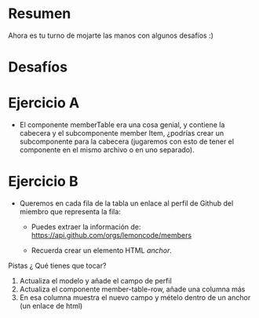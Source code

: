 # Resumen

Ahora es tu turno de mojarte las manos con algunos desafíos :)

# Desafíos

# Ejercicio A

- El componente memberTable era una cosa genial, y contiene
  la cabecera y el subcomponente member Item, ¿podrías crear
  un subcomponente para la cabecera (jugaremos con esto de tener
  el componente en el mismo archivo o en uno separado).

# Ejercicio B

- Queremos en cada fila de la tabla un enlace al perfil de Github del miembro que representa la fila:

  - Puedes extraer la información de: https://api.github.com/orgs/lemoncode/members

  - Recuerda crear un elemento HTML _anchor_.

Pistas ¿ Qué tienes que tocar?

1. Actualiza el modelo y añade el campo de perfil
2. Actualiza el componente member-table-row, añade una columna más
3. En esa columna muestra el nuevo campo y mételo
   dentro de un anchor (un enlace de html)
